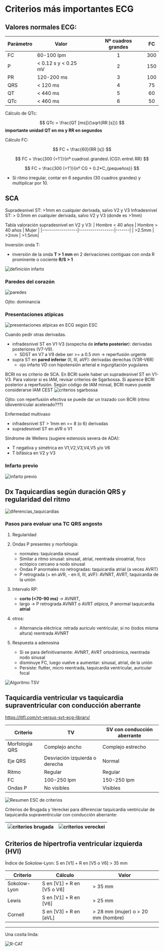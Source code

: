 # Criterios más importantes ECG

## Valores normales ECG:

| Parámetro | Valor |           | Nº cuadros grandes | FC |
|-----------|-------| -         |:------------------:|:--:|
| FC        | 60-100 lpm |      | 1   | 300 |
| P        | < 0.12 s y < 0.25 mV| | 2   | 150 |
| PR        | 120-200 ms |      | 3   | 100 |
| QRS       | < 120 ms |        | 4   | 75 |
| QT        | < 440 ms |        | 5   | 60 |
| QTc       | < 460 ms |        | 6   | 50 |


Cálculo de QTc: 

$$ QTc = \frac{QT [ms]}{\sqrt{RR [s]}} $$
**importante unidad QT en ms y RR en segundos**

Cálculo FC:

$$ FC = \frac{60}{RR [s]} $$

$$ FC = \frac{300 (=1')}{nº cuadros\ grandes\ (CG)\ entre\ RR} $$

$$ FC = \frac{300 (=1')}{nº CG + 0.2*C_{pequeños}} $$
- Si ritmo irregular, contar en 6 segundos (30 cuadros grandes) y multiplicar por 10. 


## SCA
Supradesnivel ST: >1mm en cualquier derivada, salvo V2 y V3
Infradesnivel ST: > 0.5mm en cualquier derivada, salvo V2 y V3 (donde es >1mm)

Tabla valoración supradesnivel en V2 y V3:
| Hombre < 40 años | Hombre > 40 años | Mujer |
|------------------|------------------|-------|
| >2.5mm           | >2mm             | >1.5mm|

Inversión onda T: 
-  inversión de la onda **T > 1 mm** en 2 derivaciones contiguas con onda R prominente o cociente **R/S > 1**

![definición infarto](image.png)


### Paredes del corazón

![paredes](paredes_arterias.png)

Ojito: dominancia 

### Presentaciones atípicas

![presentaciones atípicas en ECG según ESC](esc_ecg_iam_atipico.png)

Cuando pedir otras derivadas.
- infradesnivel ST en V1-V3 (sospecha de **infarto posterior**): derivadas posteriores (V7-V9). 
   - SDST en V7 a V9 debe ser >= a 0.5 mm -> reperfusión urgente
- supra ST en **pared inferior** (II, III, aVF): derivadas derechas (V3R-V6R)
   - ojo infarto VD con hipotensión arterial e ingurgitación yugulares

BCRI no es criterio de SCA. En BCRI suele haber un supradesnivel ST en V1-V3. Para valorar si es IAM, revisar criterios de Sgarbossa. Si aparece BCRI posterior a reperfusión. Según código de IAM minsal, BCRI nuevo puede considerarse IAM CEST
![criterios sgarbossa](bcri_sgarbossa.png)

Ojito: con reperfusión efectiva se puede dar un trazado con BCRI (ritmo idioventricular acelerado???) 

Enfermedad multivaso

- infradesnivel ST > 1mm en >= 8 (o 6) derivadas
- supradesnivel ST en aVR o V1

Síndrome de Wellens  (sugiere estenosis severa de ADA):
- T negativa y simétrica en V1,V2,V3,V4,V5 y/o V6 
- T bifásica en V2 y V3

### Infarto previo

![infarto previo](image-1.png)

## Dx Taquicardias según duración QRS y regularidad del ritmo

![diferencias_taquicardias](image-5.png)

### Pasos para evaluar una TC QRS angosto 
1) Regularidad
2) Ondas P presentes y morfología:
   - normales: taquicardia sinusal
   - Similar a ritmo sinusal: sinusal, atrial, reentrada sinoatrial, foco ectópico cercano a nodo sinusal 
   - Ondas P anormales no retrogradas: taquicardia atrial (a veces AVRT)
   - P retrograda (+ en aVR, - en II, III, aVF): AVNRT, AVRT, taquicardia de la unión
3) Intervalo RP: 
   - **corto (<70-90 ms)** -> AVNRT, 
   - largo -> P retrograda AVNRT o AVRT *atípica*, P anormal taquicardia **atrial**

4) otros:  
   - Alternancia eléctrica: retrada auriculo ventricular, si no (todos misma altura) reentrada AVNRT
5) Respuesta a adenosina
   - Si se para definitivamente: AVNRT, AVRT ortodrómica, reentrada nodo sinusal
   - disminuye FC, luego vuelve a aumentar: sinusal, atrial, de la unión
   - Persiste: flutter, micro reentrada, taquicardia ventricular, auricular focal

![Algoritmo TSV](image-7.png)

## Taquicardia ventricular vs taquicardia supraventricular con conducción aberrante

https://litfl.com/vt-versus-svt-ecg-library/

| Criterio | TV | SV con conducción aberrante |
|----------|----|-----------------------------|
| Morfología QRS | Complejo ancho | Complejo estrecho |
| Eje QRS | Desviación izquierda o derecha | Normal |
| Ritmo | Regular | Regular |
| FC | 100-250 lpm | 150-250 lpm |
| Ondas P | No visibles | Visibles |

![Resumen ESC de criterios](image-6.png)


Criterios de Brugada y Vereckei para diferenciar taquicardia ventricular de taquicardia supraventricular con conducción aberrante:

| ![criterios brugada](image-3.png) | ![criterios vereckei](image-4.png) |
|-----------------------------------|------------------------------------|



## Criterios de hipertrofia ventricular izquierda (HVI)

Índice de Sokolow-Lyon: S en [V1] + R en [V5 o V6] > 35 mm

|Criterio | Cálculo | Valor |
|---------|---------|-------|
|Sokolow-Lyon | S en [V1] + R en [V5 o V6] | > 35 mm |
|Lewis | S en [V1] + R en [V6] | > 25 mm |
|Cornell | S en [V3] + R en [aVL] | > 28 mm (mujer) o > 20 mm (hombre) |


-------------
Una cosita linda: 

![R-CAT](image-2.png)
